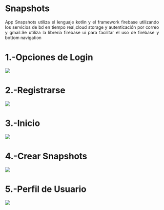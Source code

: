 # Snapshots

<p align="justify">App Snapshots utiliza el lenguaje kotlin y el framework firebase utilizando los servicios de bd en tiempo real,cloud storage y autenticación por correo y gmail.Se utiliza la librería firebase ui  para facilitar el uso de firebase y bottom navigation</p>

# 1.-Opciones de Login
![](https://github.com/elagosq/Snapshots/blob/master/login.png)

# 2.-Registrarse
![](https://github.com/elagosq/Snapshots/blob/master/signin.png)

# 3.-Inicio
![](https://github.com/elagosq/Snapshots/blob/master/home.png)

# 4.-Crear Snapshots
![](https://github.com/elagosq/Snapshots/blob/master/createsnapshots.png)

# 5.-Perfil de Usuario
![](https://github.com/elagosq/Snapshots/blob/master/perfil.png)
